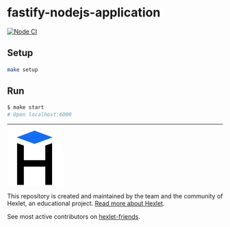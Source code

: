 # fastify-nodejs-application

[![Node CI](https://github.com/Disday/task-manager/actions/workflows/nodejs.yml/badge.svg)](https://github.com/Disday/task-manager/actions/workflows/nodejs.yml)
## Setup

```bash
make setup
```

## Run

```bash
$ make start
# Open localhost:6000
```

---

[![Hexlet Ltd. logo](https://raw.githubusercontent.com/Hexlet/assets/master/images/hexlet_logo128.png)](https://hexlet.io?utm_source=github&utm_medium=link&utm_campaign=fastify-nodejs-application)

This repository is created and maintained by the team and the community of Hexlet, an educational project. [Read more about Hexlet](https://hexlet.io?utm_source=github&utm_medium=link&utm_campaign=fastify-nodejs-application).

See most active contributors on [hexlet-friends](https://friends.hexlet.io/).
